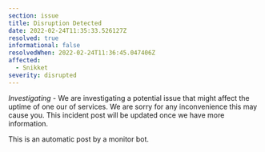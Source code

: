 ```yaml
---
section: issue
title: Disruption Detected
date: 2022-02-24T11:35:33.526127Z
resolved: true
informational: false
resolvedWhen: 2022-02-24T11:36:45.047406Z
affected:
  - Snikket
severity: disrupted
---
```

*Investigating* - We are investigating a potential issue that might affect the uptime of one our of services. We are sorry for any inconvenience this may cause you. This incident post will be updated once we have more information.

This is an automatic post by a monitor bot.
        